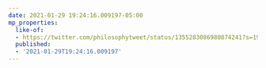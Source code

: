 ```yaml
---
date: 2021-01-29 19:24:16.009197-05:00
mp_properties:
  like-of:
  - https://twitter.com/philosophytweet/status/1355283086980874241?s=19
  published:
  - '2021-01-29T19:24:16.009197'
---
```



